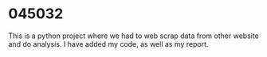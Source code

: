 # 045032
This is a python project where we had to web scrap data from other website and do analysis. I have added my code, as well as my report.
